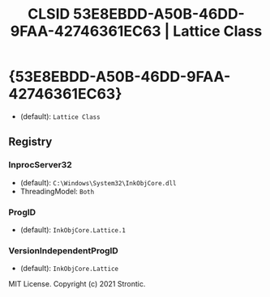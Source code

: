 ﻿---
title: "CLSID 53E8EBDD-A50B-46DD-9FAA-42746361EC63 | Lattice Class"
excerpt: What is COM-Object CLSID 53E8EBDD-A50B-46DD-9FAA-42746361EC63?
---

# {53E8EBDD-A50B-46DD-9FAA-42746361EC63}

* (default): `Lattice Class`

## Registry


### InprocServer32

* (default): `C:\Windows\System32\InkObjCore.dll`
* ThreadingModel: `Both`

### ProgID

* (default): `InkObjCore.Lattice.1`

### VersionIndependentProgID

* (default): `InkObjCore.Lattice`

MIT License. Copyright (c) 2021 Strontic.


